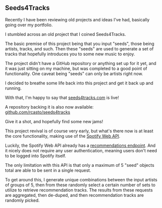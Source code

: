 ## Seeds4Tracks

Recently I have been reviewing old projects and ideas I've had, basically going over my portfolio.

I stumbled across an old project that I coined Seeds4Tracks.

The basic premise of this project being that you input "seeds", those being artists, tracks, and such. Then these "seeds" are used to generate a set of tracks that hopefully introduces you to some new music to enjoy.

The project didn't have a GitHub repository or anything set up for it yet, and it was just sitting on my machine, but was completed to a good point of functionality. One caveat being "seeds" can only be artists right now.

I decided to breathe some life back into this project and get it back up and running.

With that, I'm happy to say that [seeds4tracks.com](https://seeds4tracks.com) is live!

A repository backing it is also now available:  
[github.com/rcasto/seeds4tracks](https://github.com/rcasto/seeds4tracks)

Give it a shot, and hopefully find some new jams!

This project revival is of course very early, but what's there now is at least the core functionality, making use of the [Spotify Web API](https://developer.spotify.com/documentation/web-api/).

Luckily, the Spotify Web API already has a [recommendations endpoint](https://developer.spotify.com/documentation/web-api/reference/browse/get-recommendations/). And it nicely does not require any user authentication, meaning users don't need to be logged into Spotify itself.

The only limitation with this API is that only a maximum of 5 "seed" objects total are able to be sent in a single request.

To get around this, I generate unique combinations between the input artists of groups of 5, then from these randomly select a certain number of sets to utilize to retrieve recommendation tracks. The results from these requests are aggregated, then de-duped, and then recommendation tracks are randomly picked.

